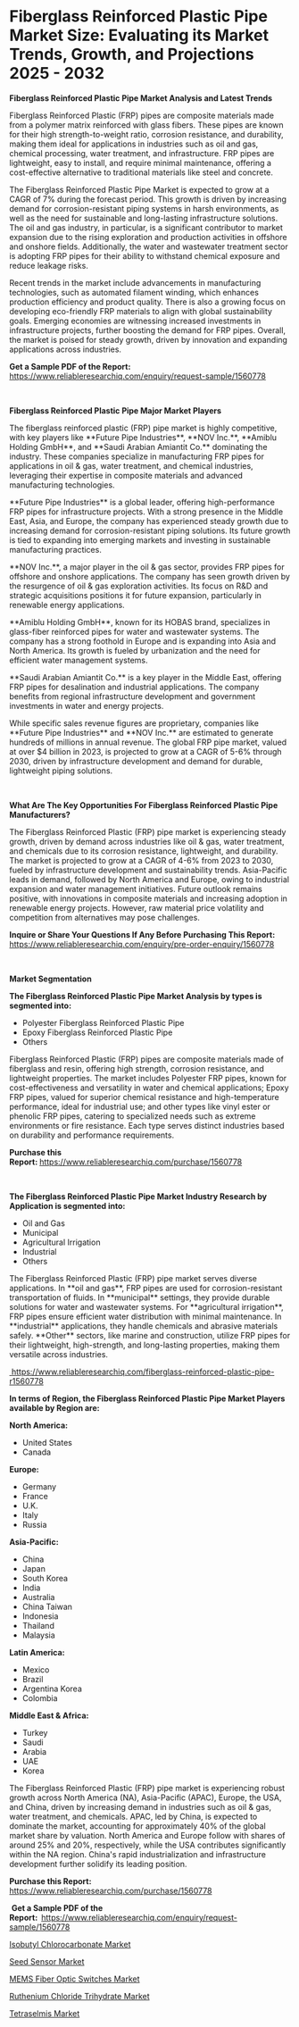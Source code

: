 <p><h1>Fiberglass Reinforced Plastic Pipe Market Size: Evaluating its Market Trends, Growth, and Projections 2025 - 2032</h1></p><p><strong>Fiberglass Reinforced Plastic Pipe Market Analysis and Latest Trends</strong></p>
<p><p>Fiberglass Reinforced Plastic (FRP) pipes are composite materials made from a polymer matrix reinforced with glass fibers. These pipes are known for their high strength-to-weight ratio, corrosion resistance, and durability, making them ideal for applications in industries such as oil and gas, chemical processing, water treatment, and infrastructure. FRP pipes are lightweight, easy to install, and require minimal maintenance, offering a cost-effective alternative to traditional materials like steel and concrete.</p><p>The Fiberglass Reinforced Plastic Pipe Market is expected to grow at a CAGR of 7% during the forecast period. This growth is driven by increasing demand for corrosion-resistant piping systems in harsh environments, as well as the need for sustainable and long-lasting infrastructure solutions. The oil and gas industry, in particular, is a significant contributor to market expansion due to the rising exploration and production activities in offshore and onshore fields. Additionally, the water and wastewater treatment sector is adopting FRP pipes for their ability to withstand chemical exposure and reduce leakage risks.</p><p>Recent trends in the market include advancements in manufacturing technologies, such as automated filament winding, which enhances production efficiency and product quality. There is also a growing focus on developing eco-friendly FRP materials to align with global sustainability goals. Emerging economies are witnessing increased investments in infrastructure projects, further boosting the demand for FRP pipes. Overall, the market is poised for steady growth, driven by innovation and expanding applications across industries.</p></p>
<p><strong>Get a Sample PDF of the Report:&nbsp;</strong> <a href="https://www.reliableresearchiq.com/enquiry/request-sample/1560778?utm_campaign=1900&utm_medium=2&utm_source=Github&utm_content=ia&utm_term=25012025&utm_id=fiberglass-reinforced-plastic-pipe">https://www.reliableresearchiq.com/enquiry/request-sample/1560778</a></p>
<p>&nbsp;</p>
<p><strong>Fiberglass Reinforced Plastic Pipe Major Market Players</strong></p>
<p><p>The fiberglass reinforced plastic (FRP) pipe market is highly competitive, with key players like **Future Pipe Industries**, **NOV Inc.**, **Amiblu Holding GmbH**, and **Saudi Arabian Amiantit Co.** dominating the industry. These companies specialize in manufacturing FRP pipes for applications in oil & gas, water treatment, and chemical industries, leveraging their expertise in composite materials and advanced manufacturing technologies.</p><p>**Future Pipe Industries** is a global leader, offering high-performance FRP pipes for infrastructure projects. With a strong presence in the Middle East, Asia, and Europe, the company has experienced steady growth due to increasing demand for corrosion-resistant piping solutions. Its future growth is tied to expanding into emerging markets and investing in sustainable manufacturing practices.</p><p>**NOV Inc.**, a major player in the oil & gas sector, provides FRP pipes for offshore and onshore applications. The company has seen growth driven by the resurgence of oil & gas exploration activities. Its focus on R&D and strategic acquisitions positions it for future expansion, particularly in renewable energy applications.</p><p>**Amiblu Holding GmbH**, known for its HOBAS brand, specializes in glass-fiber reinforced pipes for water and wastewater systems. The company has a strong foothold in Europe and is expanding into Asia and North America. Its growth is fueled by urbanization and the need for efficient water management systems.</p><p>**Saudi Arabian Amiantit Co.** is a key player in the Middle East, offering FRP pipes for desalination and industrial applications. The company benefits from regional infrastructure development and government investments in water and energy projects.</p><p>While specific sales revenue figures are proprietary, companies like **Future Pipe Industries** and **NOV Inc.** are estimated to generate hundreds of millions in annual revenue. The global FRP pipe market, valued at over $4 billion in 2023, is projected to grow at a CAGR of 5-6% through 2030, driven by infrastructure development and demand for durable, lightweight piping solutions.</p></p>
<p>&nbsp;</p>
<p><strong>What Are The Key Opportunities For Fiberglass Reinforced Plastic Pipe Manufacturers?</strong></p>
<p><p>The Fiberglass Reinforced Plastic (FRP) pipe market is experiencing steady growth, driven by demand across industries like oil & gas, water treatment, and chemicals due to its corrosion resistance, lightweight, and durability. The market is projected to grow at a CAGR of 4-6% from 2023 to 2030, fueled by infrastructure development and sustainability trends. Asia-Pacific leads in demand, followed by North America and Europe, owing to industrial expansion and water management initiatives. Future outlook remains positive, with innovations in composite materials and increasing adoption in renewable energy projects. However, raw material price volatility and competition from alternatives may pose challenges.</p></p>
<p><strong>Inquire or Share Your Questions If Any Before Purchasing This Report:</strong> <a href="https://www.reliableresearchiq.com/enquiry/pre-order-enquiry/1560778?utm_campaign=1900&utm_medium=2&utm_source=Github&utm_content=ia&utm_term=25012025&utm_id=fiberglass-reinforced-plastic-pipe">https://www.reliableresearchiq.com/enquiry/pre-order-enquiry/1560778</a></p>
<p>&nbsp;</p>
<p><strong>Market Segmentation</strong></p>
<p><strong>The Fiberglass Reinforced Plastic Pipe Market Analysis by types is segmented into:</strong></p>
<p><ul><li>Polyester Fiberglass Reinforced Plastic Pipe</li><li>Epoxy Fiberglass Reinforced Plastic Pipe</li><li>Others</li></ul></p>
<p><p>Fiberglass Reinforced Plastic (FRP) pipes are composite materials made of fiberglass and resin, offering high strength, corrosion resistance, and lightweight properties. The market includes Polyester FRP pipes, known for cost-effectiveness and versatility in water and chemical applications; Epoxy FRP pipes, valued for superior chemical resistance and high-temperature performance, ideal for industrial use; and other types like vinyl ester or phenolic FRP pipes, catering to specialized needs such as extreme environments or fire resistance. Each type serves distinct industries based on durability and performance requirements.</p></p>
<p><strong>Purchase this Report:&nbsp;</strong><a href="https://www.reliableresearchiq.com/purchase/1560778?utm_campaign=1900&utm_medium=2&utm_source=Github&utm_content=ia&utm_term=25012025&utm_id=fiberglass-reinforced-plastic-pipe">https://www.reliableresearchiq.com/purchase/1560778</a></p>
<p>&nbsp;</p>
<p><strong>The Fiberglass Reinforced Plastic Pipe Market Industry Research by Application is segmented into:</strong></p>
<p><ul><li>Oil and Gas</li><li>Municipal</li><li>Agricultural Irrigation</li><li>Industrial</li><li>Others</li></ul></p>
<p><p>The Fiberglass Reinforced Plastic (FRP) pipe market serves diverse applications. In **oil and gas**, FRP pipes are used for corrosion-resistant transportation of fluids. In **municipal** settings, they provide durable solutions for water and wastewater systems. For **agricultural irrigation**, FRP pipes ensure efficient water distribution with minimal maintenance. In **industrial** applications, they handle chemicals and abrasive materials safely. **Other** sectors, like marine and construction, utilize FRP pipes for their lightweight, high-strength, and long-lasting properties, making them versatile across industries.</p></p>
<p><a href="https://www.reliableresearchiq.com/fiberglass-reinforced-plastic-pipe-r1560778?utm_campaign=1900&utm_medium=2&utm_source=Github&utm_content=ia&utm_term=25012025&utm_id=fiberglass-reinforced-plastic-pipe">&nbsp;https://www.reliableresearchiq.com/fiberglass-reinforced-plastic-pipe-r1560778</a></p>
<p><strong>In terms of Region, the Fiberglass Reinforced Plastic Pipe Market Players available by Region are:</strong></p>
<p>
    <p> <strong> North America: </strong>
        <ul>
            <li>United States</li>
            <li>Canada</li>
        </ul>
        </p> 
    <p> <strong> Europe: </strong>
        <ul>
            <li>Germany</li>
            <li>France</li>
            <li>U.K.</li>
            <li>Italy</li>
            <li>Russia</li>
        </ul>
        </p> 
    <p> <strong> Asia-Pacific: </strong>
        <ul>
            <li>China</li>
            <li>Japan</li>
            <li>South Korea</li>
            <li>India</li>
            <li>Australia</li>
            <li>China Taiwan</li>
            <li>Indonesia</li>
            <li>Thailand</li>
            <li>Malaysia</li>
        </ul>
        </p> 
    <p> <strong> Latin America: </strong>
        <ul>
            <li>Mexico</li>
            <li>Brazil</li>
            <li>Argentina Korea</li>
            <li>Colombia</li>
        </ul>
        </p> 
    <p> <strong> Middle East & Africa: </strong>
        <ul>
            <li>Turkey</li>
            <li>Saudi</li>
            <li>Arabia</li>
            <li>UAE</li>
            <li>Korea</li>
        </ul>
    </p>
    </p>
<p><p>The Fiberglass Reinforced Plastic (FRP) pipe market is experiencing robust growth across North America (NA), Asia-Pacific (APAC), Europe, the USA, and China, driven by increasing demand in industries such as oil & gas, water treatment, and chemicals. APAC, led by China, is expected to dominate the market, accounting for approximately 40% of the global market share by valuation. North America and Europe follow with shares of around 25% and 20%, respectively, while the USA contributes significantly within the NA region. China's rapid industrialization and infrastructure development further solidify its leading position.</p></p>
<p><strong>Purchase this Report: </strong><a href="https://www.reliableresearchiq.com/purchase/1560778?utm_campaign=1900&utm_medium=2&utm_source=Github&utm_content=ia&utm_term=25012025&utm_id=fiberglass-reinforced-plastic-pipe">https://www.reliableresearchiq.com/purchase/1560778</a></p>
<p>&nbsp;<strong>Get a Sample PDF of the Report:&nbsp;&nbsp;</strong><a href="https://www.reliableresearchiq.com/enquiry/request-sample/1560778?utm_campaign=1900&utm_medium=2&utm_source=Github&utm_content=ia&utm_term=25012025&utm_id=fiberglass-reinforced-plastic-pipe">https://www.reliableresearchiq.com/enquiry/request-sample/1560778</a></p>
<p><strong></strong></p>
<p><p><a href="https://github.com/ivannakkaiivanna82/Market-Research-Report-List-1/blob/main/isobutyl-chlorocarbonate-market.md?utm_campaign=1900&utm_medium=2&utm_source=Github&utm_content=ia&utm_term=25012025&utm_id=fiberglass-reinforced-plastic-pipe">Isobutyl Chlorocarbonate Market</a></p><p><a href="https://www.linkedin.com/pulse/seed-sensor-market-analysis-report-driving-forces-key-players-km85f?utm_campaign=1900&utm_medium=2&utm_source=Github&utm_content=ia&utm_term=25012025&utm_id=fiberglass-reinforced-plastic-pipe">Seed Sensor Market</a></p><p><a href="https://www.linkedin.com/pulse/global-overview-mems-fiber-optic-switches-market-revenue-share-7zcic?utm_campaign=1900&utm_medium=2&utm_source=Github&utm_content=ia&utm_term=25012025&utm_id=fiberglass-reinforced-plastic-pipe">MEMS Fiber Optic Switches Market</a></p><p><a href="https://github.com/yazminwollma30/Market-Research-Report-List-1/blob/main/ruthenium-chloride-trihydrate-market.md?utm_campaign=1900&utm_medium=2&utm_source=Github&utm_content=ia&utm_term=25012025&utm_id=fiberglass-reinforced-plastic-pipe">Ruthenium Chloride Trihydrate Market</a></p><p><a href="https://www.linkedin.com/pulse/success-road-map-growing-tetraselmis-market-industrys-l81ef?utm_campaign=1900&utm_medium=2&utm_source=Github&utm_content=ia&utm_term=25012025&utm_id=fiberglass-reinforced-plastic-pipe">Tetraselmis Market</a></p></p>